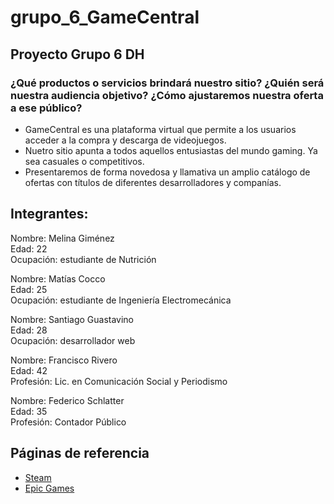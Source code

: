 <h1>grupo_6_GameCentral</h1>
<h2>Proyecto Grupo 6 DH</h2>


<h3>¿Qué productos o servicios brindará nuestro sitio? ¿Quién será nuestra audiencia objetivo? ¿Cómo ajustaremos nuestra oferta a ese público?</h3>

- GameCentral es una plataforma virtual que permite a los usuarios acceder a la compra y descarga de videojuegos.
- Nuetro sitio apunta a todos aquellos entusiastas del mundo gaming. Ya sea casuales o competitivos.
- Presentaremos de forma novedosa y llamativa un amplio catálogo de ofertas con títulos de diferentes desarrolladores y companías.

<h2>Integrantes:</h2>

Nombre: Melina Giménez  
Edad: 22  
Ocupación: estudiante de Nutrición  

Nombre: Matías Cocco  
Edad: 25  
Ocupación: estudiante de Ingeniería Electromecánica  

Nombre: Santiago Guastavino  
Edad: 28  
Ocupación: desarrollador web  

Nombre: Francisco Rivero  
Edad: 42  
Profesión: Lic. en Comunicación Social y Periodismo  

Nombre: Federico Schlatter  
Edad: 35  
Profesión: Contador Público

<h2>Páginas de referencia</h2>

- [Steam](https://store.steampowered.com/)
- [Epic Games](https://www.epicgames.com/store/en-US/)